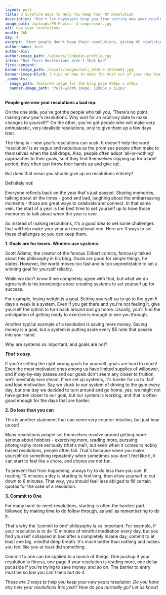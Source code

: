 ```yaml
---
layout: post
title: 3 Surefire Ways to Help You Keep Your NY Resolution
description: "Don't let naysayers keep you from setting new year resolutions. We're sharing three foolproof ways to keep your resolutions fresh well into the new year."
image_path: /uploads/PR-Photos--3-compressor.jpg
alt: new year resolutions
month: JAN
day: 4
excerpt: "Most people don't keep their resolutions, giving NY resolutions a bad rep. But how do the very best set and keep theirs? Find out"
author-name: Josh
author-bio:
author-image_path: /uploads/linkedin-profile.jpg
intro: "New Years Resolutions aren't that bad"
first-content:
banner-image_path: /assets/images/bali_2016-5-1024x681.jpg
banner-image-blurb: 3 tips on how to make the most out of your New Years Resolutions
_comments:
  image_path: featured image for the blog page 400px x 270px
  banner-image_path: 'full-width image, 1280px x 512px'
---
```



**People give new year resolutions a bad rep.**

On the one side, you've got the people who tell you, 'There's no point making new year’s resolutions. Why wait for an arbitrary date to make changes to yourself?' On the other, you've got people who will make very enthusiastic, very idealistic resolutions, only to give them up a few days later.

The thing is - new year’s resolutions can suck. It doesn't help the word 'resolution' is as vague and nebulous as the promises people often make to themselves when the ball drops. Also, people often adopt 'all-or-nothing' approaches to their goals, so if they find themselves slipping up for a brief period, they often just throw their hands up and give up!.

But does that mean you should give up on resolutions entirely?

Definitely not!

Everyone reflects back on the year that's just passed. Sharing memories, talking about all the times - good and bad, laughing about the embarrassing moments - those are great ways to celebrate and connect. In that same vein, the start of a year is the best time to set yourself up to have those memories to talk about when the year is over.

So instead of making resolutions, it's a good idea to set some challenges that will help make your year an exceptional one. Here are 3 ways to set these challenges so you can keep them.

**1. Goals are for losers. Winners use systems.**

Scott Adams, the creator of the famous Dilbert comics, famously talked about this philosophy in his blog. Goals are good for simple things, he states. However, the world moves too fast and is too unpredictable to set a winning goal for yourself reliably.

While we don't know if we completely agree with that, but what we do agree with is his knowledge about creating systems to set yourself up for success.

For example, losing weight is a goal. Setting yourself up to go to the gym 5 days a week is a system. Even if you get there and you're not feeling it, give yourself the option to turn back around and go home. Usually, you'll find the anticipation of getting ready to exercise is enough to see you through.

Another typical example of a resolution is saving more money. Saving money is a goal, but a system is putting aside every $5 note that passes into your hand.

Why are systems so important, and goals are not?

***That's easy.***

If you're setting the right wrong goals for yourself, goals are hard to reach! Even the most motivated ones among us have limited supplies of willpower, and if day-by-day passes and our goals don't seem any closer to fruition, we'll inevitably lose steam. If we set up systems, it's harder for us to 'fail' and lose motivation. Say we stuck to our system of driving to the gym every day, but one day we decided to turn around and go home, yes, we might not have gotten closer to our goal, but our system is working, and that is often good enough for the days that are harder.

**2. Do less than you can**

This is another statement that can seem very counter-intuitive, but just hear us out!

Many resolutions people set themselves revolve around getting more serious about hobbies - exercising more, reading more, pursuing photography more seriously (that's me!), but even when it comes to hobby based resolutions, people often fail. That's because when you make yourself do something repeatedly when sometimes you don't feel like it, it can start to feel like a chore, and chores are not fun.

To prevent that from happening, always try to do less than you can. If reading 10 minutes a day is starting to feel long, then allow yourself to cut down to 8 minutes. That way, you should feell less obliged to fill certain quotas for the sake of a resolution.

**3. Commit to One**

For many hard-to-meet resolutions, starting is often the hardest part, followed by making time to do follow through, as well as remembering to do it.

That's why the 'commit to one' philosophy is so important. For example, if your resolution is to do 10 minutes of mindful meditation every day, but you find yourself collapsed in bed after a completely insane day, commit to at least one big, mindful deep breath. It's much better than nothing and makes you feel like you at least did something.

Commit to one can be applied to a bunch of things. One pushup if your resolution is fitness, one page if your resolution is reading more, one dollar put aside if you're trying to save money, and so on. The barrier to entry must be so low you can't help but do it.

*Those are 3 ways to help you keep your new years resolution. Do you have any new year resolutions this year? How do you normally go? Let us know!*